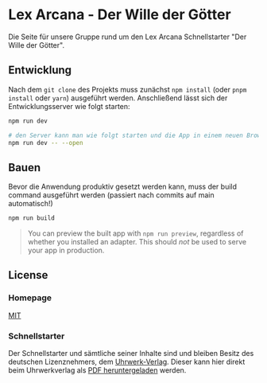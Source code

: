 # Lex Arcana - Der Wille der Götter

Die Seite für unsere Gruppe rund um den Lex Arcana Schnellstarter "Der Wille der Götter".

## Entwicklung

Nach dem `git clone` des Projekts muss zunächst `npm install` (oder `pnpm install` oder `yarn`) ausgeführt werden. Anschließend lässt sich der Entwicklungsserver wie folgt starten:

```bash
npm run dev

# den Server kann man wie folgt starten und die App in einem neuen Browser Tab öffnen lassen
npm run dev -- --open
```

## Bauen

Bevor die Anwendung produktiv gesetzt werden kann, muss der build command ausgeführt werden (passiert nach commits auf main automatisch!)

```bash
npm run build
```

> You can preview the built app with `npm run preview`, regardless of whether you installed an adapter. This should _not_ be used to serve your app in production.

## License

### Homepage

[MIT](https://choosealicense.com/licenses/mit/)

### Schnellstarter

Der Schnellstarter und sämtliche seiner Inhalte sind und bleiben Besitz des deutschen Lizenznehmers, dem [Uhrwerk-Verlag](https://www.uhrwerk-verlag.de).
Dieser kann hier direkt beim Uhrwerkverlag als [PDF heruntergeladen](https://www.uhrwerk-verlag.de/support/downloads/) werden.
